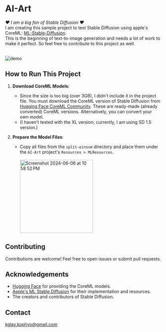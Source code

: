 # AI-Art

<i>❤️ I am a big fan of Stable Diffusion ❤️</i></br>
I am creating this sample project to test Stable Diffusion using apple's CoreML: [ML-Stable-Diffusion](https://github.com/apple/ml-stable-diffusion).</br> This is the beginning of text-to-image generation and needs a lot of work to make it perfect. So feel free to contribute to this project as well.</br></br>

![demo](https://github.com/PhyoMyanmarKyaw/AI-Art/assets/6734127/bcc4bbfd-291f-4fe7-bf48-22c4e1ba953e)

## How to Run This Project

1. **Download CoreML Models**:
   - Since the size is too big (over 3GB), I didn't include it in the project file. You must download the CoreML version of Stable Diffusion from [Hugging Face CoreML Community](https://huggingface.co/coreml-community). These are ready-made (already converted) CoreML versions. Alternatively, you can convert your own model.
   - (I haven't tested with the XL version; currently, I am using SD 1.5 version.)

2. **Prepare the Model Files**:
   - Copy all files from the `split-einsum` directory and place them under the `AI-Art` project's `Resources > MLResources`.
     </br></br>
     <img width="235" alt="Screenshot 2024-06-06 at 10 58 52 PM" src="https://github.com/PhyoMyanmarKyaw/AI-Art/assets/6734127/7f0a662c-3692-49e5-9908-070104ebc442">


## Contributing

Contributions are welcome! Feel free to open issues or submit pull requests.


## Acknowledgements

- [Hugging Face](https://huggingface.co/) for providing the CoreML models.
- [Apple's ML Stable Diffusion](https://github.com/apple/ml-stable-diffusion) for their implementation and resources.
- The creators and contributors of Stable Diffusion.

## Contact

kglay.kophyo@gmail.com

